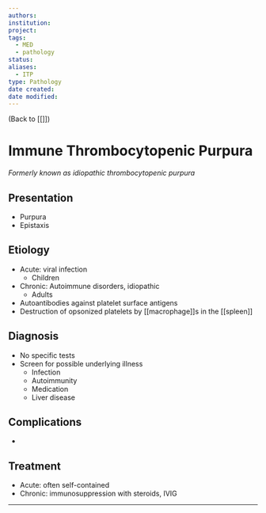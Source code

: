 ```yaml
---
authors: 
institution: 
project: 
tags:
  - MED
  - pathology
status: 
aliases:
  - ITP
type: Pathology
date created: 
date modified:
---
```


(Back to [[]])

# Immune Thrombocytopenic Purpura
_Formerly known as idiopathic thrombocytopenic purpura_

## Presentation
- Purpura
- Epistaxis
## Etiology
- Acute: viral infection
	- Children
- Chronic: Autoimmune disorders, idiopathic
	- Adults
- Autoantibodies against platelet surface antigens
- Destruction of opsonized platelets by [[macrophage]]s in the [[spleen]]
## Diagnosis
- No specific tests
- Screen for possible underlying illness
	- Infection
	- Autoimmunity
	- Medication
	- Liver disease
## Complications
- 
## Treatment
- Acute: often self-contained
- Chronic: immunosuppression with steroids, IVIG

---
